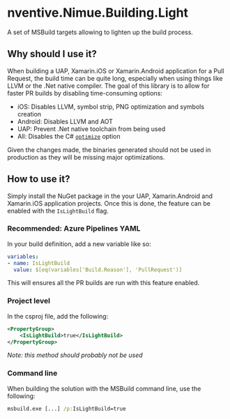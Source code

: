 ﻿# nventive.Nimue.Building.Light
A set of MSBuild targets allowing to lighten up the build process.

## Why should I use it?
When building a UAP, Xamarin.iOS or Xamarin.Android application for a Pull Request, the build time can be quite long, especially when using things like LLVM or the .Net native compiler.
The goal of this library is to allow for faster PR builds by disabling time-consuming options:
- iOS: Disables LLVM, symbol strip, PNG optimization and symbols creation
- Android: Disables LLVM and AOT
- UAP: Prevent .Net native toolchain from being used
- All: Disables the C# [`optimize`](https://docs.microsoft.com/en-us/dotnet/csharp/language-reference/compiler-options/optimize-compiler-option) option

Given the changes made, the binaries generated should not be used in production as they will be missing major optimizations.

## How to use it?
Simply install the NuGet package in the your UAP, Xamarin.Android and Xamarin.iOS application projects. Once this is done, the feature can be enabled with the `IsLightBuild` flag.

### Recommended: Azure Pipelines YAML
In your build definition, add a new variable like so:
```yml
variables:
- name: IsLightBuild
  value: $[eq(variables['Build.Reason'], 'PullRequest')]
```

This will ensures all the PR builds are run with this feature enabled.

### Project level
In the csproj file, add the following:
```xml
<PropertyGroup>
    <IsLightBuild>true</IsLightBuild>
</PropertyGroup>
```
*Note: this method should probably not be used*

### Command line
When building the solution with the MSBuild command line, use the following:
```cmd
msbuild.exe [...] /p:IsLightBuild=true
```
